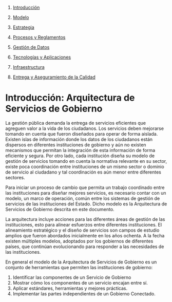 1. [Introducción](#)

2. [Modelo](modelo.md)

3. [Estrategia](estrategia.md)

4. [Procesos y Reglamentos](procesos.md)

5. [Gestión de Datos ](datos.md)

6. [Tecnologías y Aplicaciones](tecnologia.md)

7. [Infraestructura](infraestructura.md)

8. [Entrega y Aseguramiento de la Calidad](calidad.md)

# Introducción: Arquitectura de Servicios de Gobierno

La gestión pública demanda la entrega de servicios eficientes que agreguen valor a la vida de los ciudadanos. Los servicios deben mejorarse tomando en cuenta que fueron diseñados para operar de forma aislada.  Existen islas de información donde los datos de los ciudadanos están dispersos en diferentes instituciones de gobierno y aún no existen mecanismos que permitan la integración de esta información de forma eficiente y segura. Por otro lado, cada institución diseña su modelo de gestión de servicios tomando en cuenta la normativa relevante en su sector, existe poca coordinación entre instituciones de un mismo sector o dominio de servicio al ciudadano y tal coordinación es aún menor entre diferentes sectores.

Para iniciar un proceso de cambio que permita un trabajo coordinado entre las instituciones para diseñar mejores servicios, es necesario contar con un modelo, un marco de operación, común entre los sistemas de gestión de servicios de las instituciones del Estado. Dicho modelo es la Arquitectura de Servicios de Gobierno descrita en este documento.
  
La arquitectura incluye acciones para las diferentes áreas de gestión de las instituciones, esto para alinear esfuerzos entre diferentes instituciones. El alineamiento estratégico y el diseño de servicios son campos de estudio amplios que fueron abordados inicialmente en los años ochenta. A la fecha existen múltiples modelos, adoptados por los gobiernos de diferentes países, que continúan evolucionando para responder a las necesidades de las instituciones.

En general el modelo de la Arquitectura de Servicios de Gobierno es un conjunto de herramientas que permiten las instituciones de gobierno:
 
1.  Identificar las componentes de un Servicio de Gobierno
2.  Mostrar cómo los componentes de un servicio encajan entre sí.
3.  Aplicar estándares, herramientas y mejores prácticas.
4.  Implementar las partes independientes de un Gobierno Conectado.
